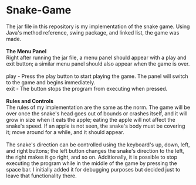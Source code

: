# Snake-Game
The jar file in this repository is my implementation of the snake game.
Using Java's method reference, swing package, and linked list, the game was made.
<br><br>
**The Menu Panel**<br>
Right after running the jar file, a menu panel should appear with a play and exit button; a similar menu panel should also appear when the game is over.
<br><br>
play - Press the play button to start playing the game. The panel will switch to the game and begins immediately.<br>
exit - The button stops the program from executing when pressed.
<br><br>
**Rules and Controls**<br>
The rules of my implementation are the same as the norm. The game will be over once the snake's head goes out of bounds or crashes itself, and it will grow in size when it eats the apple; eating the apple will not affect the snake's speed. If an apple is not seen, the snake's body must be covering it; move around for a while, and it should appear.
<br><br>
The snake's direction can be controlled using the keyboard's up, down, left, and right buttons; the left button changes the snake's direction to the left, the right makes it go right, and so on.
Additionally, it is possible to stop executing the program while in the middle of the game by pressing the space bar. I initially added it for debugging purposes but decided just to leave that functionality there.
